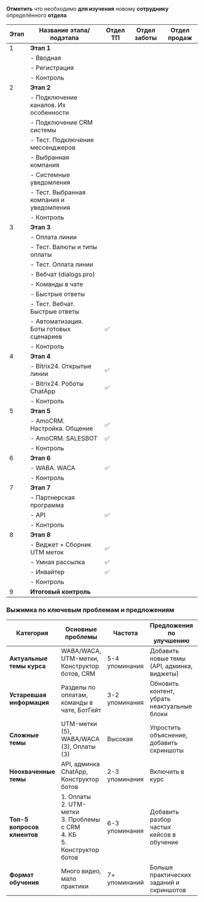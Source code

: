 **Отметить** что необходимо **для изучения** новому **сотруднику** определённого **отдела**

| Этап | Название этапа/подэтапа                  | Отдел ТП | Отдел заботы | Отдел продаж |
| ---- | ---------------------------------------- | -------- | ------------ | ------------ |
| 1    | **Этап 1**                               |          |              |              |
|      | - Вводная                                |          |              |              |
|      | - Регистрация                            |          |              |              |
|      | - Контроль                               |          |              |              |
| 2    | **Этап 2**                               |          |              |              |
|      | - Подключение каналов. Их особенности    |          |              |              |
|      | - Подключение CRM системы                |          |              |              |
|      | - Тест. Подключение мессенджеров         |          |              |              |
|      | - Выбранная компания                     |          |              |              |
|      | - Системные уведомления                  |          |              |              |
|      | - Тест. Выбранная компания и уведомления |          |              |              |
|      | - Контроль                               |          |              |              |
| 3    | **Этап 3**                               |          |              |              |
|      | - Оплата линии                           |          |              |              |
|      | - Тест. Валюты и типы оплаты             |          |              |              |
|      | - Тест. Оплата линии                     |          |              |              |
|      | - Вебчат (dialogs.pro)                   |          |              |              |
|      | - Команды в чате                         |          |              |              |
|      | - Быстрые ответы                         |          |              |              |
|      | - Тест. Вебчат. Быстрые ответы           |          |              |              |
|      | - Автоматизация. Боты готовых сценариев  | ✅        |              |              |
|      | - Контроль                               |          |              |              |
| 4    | **Этап 4**                               |          |              |              |
|      | - Bitrix24. Открытые линии               | ✅        |              |              |
|      | - Bitrix24. Роботы ChatApp               | ✅        |              |              |
|      | - Контроль                               |          |              |              |
| 5    | **Этап 5**                               |          |              |              |
|      | - AmoCRM. Настройка. Общение             | ✅        |              |              |
|      | - AmoCRM. SALESBOT                       | ✅        |              |              |
|      | - Контроль                               |          |              |              |
| 6    | **Этап 6**                               |          |              |              |
|      | - WABA. WACA                             | ✅        |              |              |
|      | - Контроль                               |          |              |              |
| 7    | **Этап 7**                               |          |              |              |
|      | - Партнерская программа                  |          |              |              |
|      | - API                                    | ✅        |              |              |
|      | - Контроль                               |          |              |              |
| 8    | **Этап 8**                               |          |              |              |
|      | - Виджет + Сборник UTM меток             | ✅        |              |              |
|      | - Умная рассылка                         | ✅        |              |              |
|      | - Инвайтер                               | ✅        |              |              |
|      | - Контроль                               |          |              |              |
| 9    | **Итоговый контроль**                    |          |              |              |
### **Выжимка по ключевым проблемам и предложениям**

|**Категория**|**Основные проблемы**|**Частота**|**Предложения по улучшению**|**Частота**|
|---|---|---|---|---|
|**Актуальные темы курса**|WABA/WACA, UTM-метки, Конструктор ботов, CRM|5-4 упоминания|Добавить новые темы (API, админка, виджеты)|2-3 упоминания|
|**Устаревшая информация**|Разделы по оплатам, команды в чате, БотГейт|3-2 упоминания|Обновить контент, убрать неактуальные блоки|5+ упоминаний|
|**Сложные темы**|UTM-метки (5), WABA/WACA (3), Оплаты (3)|Высокая|Упростить объяснение, добавить скриншоты|7 упоминаний|
|**Неохваченные темы**|API, админка ChatApp, Конструктор ботов|2-3 упоминания|Включить в курс|2-3 упоминания|
|**Топ-5 вопросов клиентов**|1. Оплаты  <br>2. UTM-метки  <br>3. Проблемы с CRM  <br>4. КБ  <br>5. Конструктор ботов|6-3 упоминания|Добавить разбор частых кейсов в обучение|—|
|**Формат обучения**|Много видео, мало практики|7+ упоминаний|Больше практических заданий и скриншотов|9 упоминаний|
